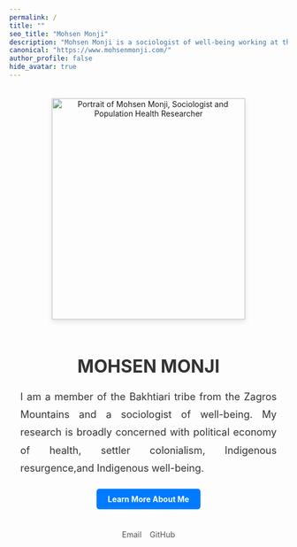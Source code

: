 ```yaml
---
permalink: /
title: ""
seo_title: "Mohsen Monji"
description: "Mohsen Monji is a sociologist of well-being working at the intersections of critical Indigenous studies, Black feminist thought."
canonical: "https://www.mohsenmonji.com/"
author_profile: false
hide_avatar: true
---
```


<div style="text-align:center; margin-top:50px; max-width:800px; margin:auto; padding:20px;">

  <!-- Profile Image -->
  <div>
    <img src="images/mohsen-monji-profile.webp"
         alt="Portrait of Mohsen Monji, Sociologist and Population Health Researcher"
         style="width:350px; height:400px; object-fit:cover;
                box-shadow:0 4px 10px rgba(0,0,0,0.1); margin-bottom:20px;">
  </div>

  <!-- Name -->
  <h1 style="color:#333; font-size:32px; margin-bottom:10px;">MOHSEN MONJI</h1>

  <!-- Description -->
<p style="font-size:18px; color:#333; text-align:justify; line-height:1.8; margin:20px 0;">
    I am a member of the Bakhtiari tribe from the Zagros Mountains and a sociologist of well-being. My research is broadly concerned with political economy of health, settler colonialism, Indigenous resurgence,and Indigenous well-being.
</p>
<!-- Button -->
  <div style="margin-bottom:20px;">
    <a href="/about-me/"
       style="display:inline-block; padding:10px 20px; background-color:#007BFF;
              color:white; text-decoration:none; border-radius:5px; font-weight:bold;">
      Learn More About Me
    </a>
  </div>

  <!-- Social Media Links -->
<div style="display:flex; justify-content:center; gap:15px; margin-bottom:20px; flex-wrap:wrap;">

  <div style="text-align:center;">
    <a href="mailto:mohsen.monji@concordia.ca" target="_blank" style="text-decoration:none;">
      <i class="fas fa-envelope" style="color:#D14836; font-size:30px;"></i><br>
      <span style="font-size:14px; color:#555;">Email</span>
    </a>
  </div>

  <div style="text-align:center;">
    <a href="https://github.com/Mohsnmonji" target="_blank" style="text-decoration:none;">
      <i class="fab fa-github" style="color:#333; font-size:30px;"></i><br>
      <span style="font-size:14px; color:#555;">GitHub</span>
    </a>
  </div>

</div>